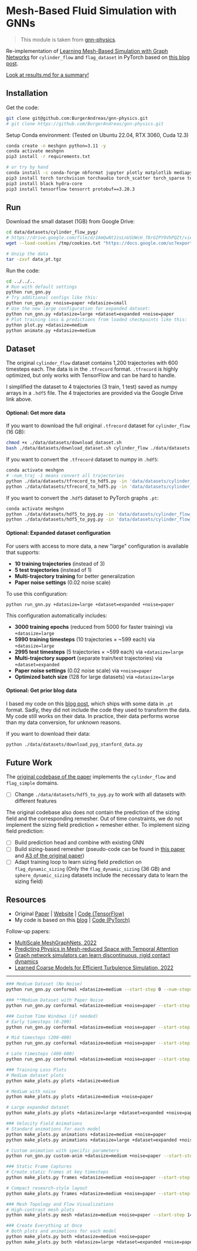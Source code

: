 # Mesh-Based Fluid Simulation with GNNs

> This module is taken from [gnn-physics](https://github.com/BurgerAndreas/gnn-physics).

Re-implementation of [Learning Mesh-Based Simulation with Graph Networks](https://sites.google.com/view/meshgraphnets) for `cylinder_flow` and `flag_dataset` in PyTorch based on [this blog post](https://medium.com/stanford-cs224w/learning-mesh-based-flow-simulations-on-graph-networks-44983679cf2d).

[Look at results.md for a summary!](results.md)

## Installation

Get the code:

```bash
git clone git@github.com:BurgerAndreas/gnn-physics.git
# git clone https://github.com/BurgerAndreas/gnn-physics.git
```

Setup Conda environment:
(Tested on Ubuntu 22.04, RTX 3060, Cuda 12.3)

```bash
conda create -n meshgnn python=3.11 -y
conda activate meshgnn
pip3 install -r requirements.txt

# or try by hand
conda install -c conda-forge nbformat jupyter plotly matplotlib mediapy pip tqdm gdown -y
pip3 install torch torchvision torchaudio torch_scatter torch_sparse torch_cluster torch_spline_conv torch-geometric torchdata
pip3 install black hydra-core
pip3 install tensorflow tensorrt protobuf==3.20.3
```

## Run

Download the small dataset (1GB) from Google Drive:

```bash
cd data/datasets/cylinder_flow_pyg/
# https://drive.google.com/file/d/1AmQwNt2zsLnUSUWcH_f8rGIPY9VhPQZt/view?usp=sharing
wget --load-cookies /tmp/cookies.txt "https://docs.google.com/uc?export=download&confirm=$(wget --quiet --save-cookies /tmp/cookies.txt --keep-session-cookies --no-check-certificate 'https://docs.google.com/uc?export=download&id=1AmQwNt2zsLnUSUWcH_f8rGIPY9VhPQZt' -O- | sed -rn 's/.*confirm=([0-9A-Za-z_]+).*/\1\n/p')&id=1AmQwNt2zsLnUSUWcH_f8rGIPY9VhPQZt" -O data_pt.tgz && rm -rf /tmp/cookies.txt

# Unzip the data
tar -zxvf data_pt.tgz
```

Run the code:

```bash
cd ../../..
# Run with default settings
python run_gnn.py
# Try additional configs like this:
python run_gnn.py +noise=paper +datasize=small
# Use the new large configuration for expanded dataset:
python run_gnn.py +datasize=large +dataset=expanded +noise=paper
# Plot training loss & predictions from loaded checkpoints like this:
python plot.py +datasize=medium
python animate.py +datasize=medium
```

## Dataset

The original `cylinder_flow` dataset contains 1,200 trajectories with 600 timesteps each.
The data is in the `.tfrecord` format. `.tfrecord` is highly optimized, but only works with TensorFlow and can be hard to handle.

I simplified the dataset to 4 trajectories (3 train, 1 test) saved as numpy arrays in a `.hdf5` file.
The 4 trajectories are provided via the Google Drive link above.

#### Optional: Get more data

If you want to download the full original `.tfrecord` dataset for `cylinder_flow` (16 GB):

```bash
chmod +x ./data/datasets/download_dataset.sh
bash ./data/datasets/download_dataset.sh cylinder_flow ./data/datasets
```

If you want to convert the `.tfrecord` dataset to numpy in `.hdf5`:

```bash
conda activate meshgnn
# -num_traj -1 means convert all trajectories
python ./data/datasets/tfrecord_to_hdf5.py -in 'data/datasets/cylinder_flow/train' -out 'data/datasets/cylinder_flow_hdf5/train' --num_traj 3
python ./data/datasets/tfrecord_to_hdf5.py -in 'data/datasets/cylinder_flow/test' -out 'data/datasets/cylinder_flow_hdf5/test' --num_traj 1
```

If you want to convert the `.hdf5` dataset to PyTorch graphs `.pt`:

```bash
conda activate meshgnn
python ./data/datasets/hdf5_to_pyg.py -in 'data/datasets/cylinder_flow_hdf5/train.hdf5' -out 'data/datasets/cylinder_flow_pyg/train.pt'
python ./data/datasets/hdf5_to_pyg.py -in 'data/datasets/cylinder_flow_hdf5/test.hdf5' -out 'data/datasets/cylinder_flow_pyg/test.pt'
```

#### Optional: Expanded dataset configuration

For users with access to more data, a new "large" configuration is available that supports:

- **10 training trajectories** (instead of 3)
- **5 test trajectories** (instead of 1)
- **Multi-trajectory training** for better generalization
- **Paper noise settings** (0.02 noise scale)

To use this configuration:

```bash
python run_gnn.py +datasize=large +dataset=expanded +noise=paper
```

This configuration automatically includes:

- **3000 training epochs** (reduced from 5000 for faster training) via `+datasize=large`
- **5990 training timesteps** (10 trajectories × ~599 each) via `+datasize=large`
- **2995 test timesteps** (5 trajectories × ~599 each) via `+datasize=large`
- **Multi-trajectory support** (separate train/test trajectories) via `+dataset=expanded`
- **Paper noise settings** (0.02 noise scale) via `+noise=paper`
- **Optimized batch size** (128 for large datasets) via `+datasize=large`

#### Optional: Get prior blog data

I based my code on this [blog post](https://medium.com/stanford-cs224w/learning-mesh-based-flow-simulations-on-graph-networks-44983679cf2d),
which ships with some data in `.pt` format.
Sadly, they did not include the code they used to transform the data.
My code still works on their data.
In practice, their data performs worse than my data conversion, for unknown reasons.

If you want to download their data:

```bash
python ./data/datasets/download_pyg_stanford_data.py
```

## Future Work

The [original codebase of the paper](https://github.com/google-deepmind/deepmind-research/tree/master/meshgraphnets) implements the `cylinder_flow` and `flag_simple` domains.

- [ ] Change `./data/datasets/hdf5_to_pyg.py` to work with all datasets with different features

The original codebase also does not contain the prediction of the sizing field and the corresponding remesher.
Out of time constraints, we do not implement the sizing field prediction + remesher either.
To implement sizing field prediction:

- [ ] Build prediction head and combine with existing GNN
- [ ] Build sizing-based remesher (pseudo-code can be found in [this paper](http://graphics.berkeley.edu/papers/Narain-AAR-2012-11/Narain-AAR-2012-11.pdf) and [A3 of the original paper](https://arxiv.org/abs/2010.03409))
- [ ] Adapt training loop to learn sizing field prediction on `flag_dynamic_sizing`
      (Only the `flag_dynamic_sizing` (36 GB) and `sphere_dynamic_sizing` datasets include the necessary data to learn the sizing field)

## Resources

- Original [Paper](https://arxiv.org/abs/2010.03409)
  |
  [Website](https://sites.google.com/view/meshgraphnets)
  |
  [Code (TensorFlow)](https://github.com/google-deepmind/deepmind-research/tree/master/meshgraphnets)
- My code is based on this [blog](https://medium.com/stanford-cs224w/learning-mesh-based-flow-simulations-on-graph-networks-44983679cf2d)
  |
  [Code (PyTorch)](https://colab.research.google.com/drive/1mZAWP6k9R0DE5NxPzF8yL2HpIUG3aoDC?usp=sharing)

Follow-up papers:

- [MultiScale MeshGraphNets, 2022](https://arxiv.org/abs/2210.00612)
- [Predicting Physics in Mesh-reduced Space with Temporal Attention](https://arxiv.org/abs/2201.09113)
- [Graph network simulators can learn discontinuous, rigid contact dynamics](https://proceedings.mlr.press/v205/allen23a.html)
- [Learned Coarse Models for Efficient Turbulence Simulation, 2022](https://arxiv.org/abs/2112.15275)

---

```bash
### Medium Dataset (No Noise)
python run_gnn.py conformal +datasize=medium --start-step 0 --num-steps 500 --use-test-traj

### **Medium Dataset with Paper Noise
python run_gnn.py conformal +datasize=medium +noise=paper --start-step 0 --num-steps 500 --use-test-traj

### Custom Time Windows (if needed)
# Early timesteps (0-200)
python run_gnn.py conformal +datasize=medium +noise=paper --start-step 0 --num-steps 200 --use-test-traj

# Mid timesteps (200-400)
python run_gnn.py conformal +datasize=medium +noise=paper --start-step 200 --num-steps 200 --use-test-traj

# Late timesteps (400-600)
python run_gnn.py conformal +datasize=medium +noise=paper --start-step 400 --num-steps 200 --use-test-traj

### Training Loss Plots
# Medium dataset plots
python make_plots.py plots +datasize=medium

# Medium with noise
python make_plots.py plots +datasize=medium +noise=paper

# Large expanded dataset
python make_plots.py plots +datasize=large +dataset=expanded +noise=paper

### Velocity Field Animations
# Standard animations for each model
python make_plots.py animations +datasize=medium +noise=paper
python make_plots.py animations +datasize=large +dataset=expanded +noise=paper

# Custom animation with specific parameters
python run_gnn.py custom-anim +datasize=medium +noise=paper --start-step 50 --num-steps 200 --use-test-traj

### Static Frame Captures
# Create static frames at key timesteps
python make_plots.py frames +datasize=medium +noise=paper --start-step 50 --num-steps 100 --stride 10 --use-test-traj

# Compact research-style layout
python make_plots.py frames +datasize=medium +noise=paper --start-step 100 --num-steps 50 --stride 5 --compact --use-test-traj

### Mesh Topology and Flow Visualizations
# High-contrast mesh plots
python make_plots.py mesh +datasize=medium +noise=paper --start-step 140 --use-test-traj

### Create Everything at Once
# Both plots and animations for each model
python make_plots.py both +datasize=medium +noise=paper
python make_plots.py both +datasize=large +dataset=expanded +noise=paper
```
